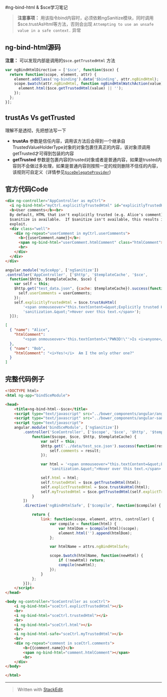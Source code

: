 
#ng-bind-html & $sce学习笔记

> **注意事项：** 用该指令bind内容时，必须依赖ngSanitize模块，同时调用$sce.trustAsHtml等方法，否则会出现 `Attempting to use an unsafe value in a safe context.` 异常

## ng-bind-html源码
**注意：** 可以发现内部是调用的`$sce.getTrustedHtml` 方法
```js
var ngBindHtmlDirective = ['$sce', function($sce) {
  return function(scope, element, attr) {
    element.addClass('ng-binding').data('$binding', attr.ngBindHtml);
    scope.$watch(attr.ngBindHtml, function ngBindHtmlWatchAction(value) {
      element.html($sce.getTrustedHtml(value) || '');
    });
  };
}];
```

## trustAs Vs getTrusted
理解不是透彻，先把想法写一下

- **trustAs** 参数是信任内容，调用该方法后会得到一个继承自TrustedValueHolderType对象的对象包裹住真正的内容，该对象须调用getTrusted才可得到包装的内容
- **getTrusted** 参数是包裹内容的trusted对象或者是普通内容，如果是trusted内容则不会做过多处理，如果是普通内容则按照一定的规则删除不信任的内容，该规则可自定义（详情参见[`$sceDelegateProvider`](https://docs.angularjs.org/api/ng/provider/$sceDelegateProvider))

## 官方代码Code
```html
<div ng-controller="AppController as myCtrl">
  <i ng-bind-html="myCtrl.explicitlyTrustedHtml" id="explicitlyTrustedHtml"></i><br><br>
  <b>User comments</b><br>
  By default, HTML that isn't explicitly trusted (e.g. Alice's comment) is sanitized when
  $sanitize is available.  If $sanitize isn't available, this results in an error instead of an
  exploit.
  <div class="well">
    <div ng-repeat="userComment in myCtrl.userComments">
      <b>{{userComment.name}}</b>:
      <span ng-bind-html="userComment.htmlComment" class="htmlComment"></span>
      <br>
    </div>
  </div>
</div>
```
```js
angular.module('mySceApp', ['ngSanitize'])
.controller('AppController', ['$http', '$templateCache', '$sce',
  function($http, $templateCache, $sce) {
    var self = this;
    $http.get("test_data.json", {cache: $templateCache}).success(function(userComments) {
      self.userComments = userComments;
    });
    self.explicitlyTrustedHtml = $sce.trustAsHtml(
        '<span onmouseover="this.textContent=&quot;Explicitly trusted HTML bypasses ' +
        'sanitization.&quot;">Hover over this text.</span>');
  }]);
```
```json
[
  { "name": "Alice",
    "htmlComment":
        "<span onmouseover='this.textContent=\"PWN3D!\"'>Is <i>anyone</i> reading this?</span>"
  },
  { "name": "Bob",
    "htmlComment": "<i>Yes!</i>  Am I the only other one?"
  }
]
```

## 完整代码例子
```html
<!DOCTYPE html>
<html ng-app="bindSceModule">

<head>
    <title>ng-bind-html--$sce</title>
    <script type="text/javascript" src="../bower_components/angular/angular.js"></script>
    <script type="text/javascript" src="../bower_components/angular-sanitize/angular-sanitize.min.js"></script>
    <script type="text/javascript">
    angular.module('bindSceModule', ['ngSanitize'])
        .controller('SceController', ['$scope', '$sce', '$http', '$templateCache',
            function($scope, $sce, $http, $templateCache) {
                var self = this;
                $http.get('../data/test_sce.json').success(function(result) {
                    self.comments = result;
                });

                var html = '<span onmouseover="this.textContent=&quot;Explicitly trusted HTML bypasses ' +
                    'sanitization.&quot;">Hover over this text.</span>';

                self.html = html;
                self.trustedHtml = $sce.getTrustedHtml(html);
                self.explictTrustedHtml = $sce.trustAsHtml(html);
                self.myTrustedHtml = $sce.getTrustedHtml(self.explictTrustedHtml);
            }
        ])
        .directive('ngBindHtmlSafe', ['$compile', function($compile) {

            return {
                link: function(scope, element, attrs, controller) {
                    var compile = function(html) {
                        var htmlDom = $compile(html)(scope);
                        element.html('').append(htmlDom);
                    };

                    var htmlName = attrs.ngBindHtmlSafe;

                    scope.$watch(htmlName, function(newHtml) {
                        if (!newHtml) return;
                        compile(newHtml);
                    });
                }
            };
        }]);
    </script>
</head>

<body ng-controller="SceController as sceCtrl">
    <i ng-bind-html="sceCtrl.explictTrustedHtml"></i>
    <br>
    <i ng-bind-html="sceCtrl.trustedHtml"></i>
    <br>
    <i ng-bind-html="sceCtrl.html"></i>
    <br>
    <i ng-bind-html-safe="sceCtrl.myTrustedHtml"></i>
    <br>
    <div ng-repeat="comment in sceCtrl.comments">
        <b>{{comment.name}}</b>
        <span ng-bind-html="comment.htmlComment"></span>
        <br>
    </div>
</body>

</html>

```

------------
> Written with [StackEdit](https://stackedit.io/).